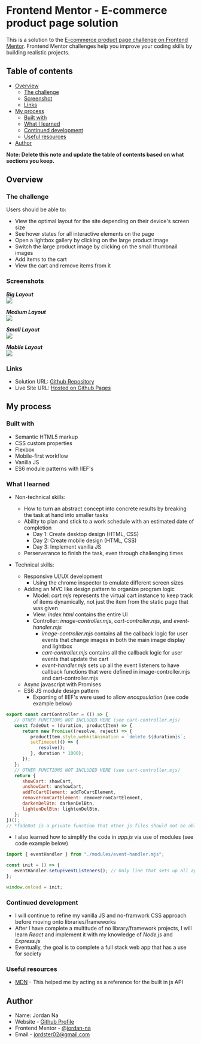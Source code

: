 # Frontend Mentor - E-commerce product page solution

This is a solution to the [E-commerce product page challenge on Frontend Mentor](https://www.frontendmentor.io/challenges/ecommerce-product-page-UPsZ9MJp6). Frontend Mentor challenges help you improve your coding skills by building realistic projects.

## Table of contents

-  [Overview](#overview)
   -  [The challenge](#the-challenge)
   -  [Screenshot](#screenshot)
   -  [Links](#links)
-  [My process](#my-process)
   -  [Built with](#built-with)
   -  [What I learned](#what-i-learned)
   -  [Continued development](#continued-development)
   -  [Useful resources](#useful-resources)
-  [Author](#author)

**Note: Delete this note and update the table of contents based on what sections you keep.**

## Overview

### The challenge

Users should be able to:

-  View the optimal layout for the site depending on their device's screen size
-  See hover states for all interactive elements on the page
-  Open a lightbox gallery by clicking on the large product image
-  Switch the large product image by clicking on the small thumbnail images
-  Add items to the cart
-  View the cart and remove items from it

### Screenshots

***Big Layout***\
![](./screenshots/large.png)

***Medium Layout***\
![](./screenshots/medium.png)

***Small Layout***\
![](./screenshots/small.png)

***Mobile Layout***\
![](./screenshots/mobile.png)

### Links

-  Solution URL: [Github Repository](https://github.com/jordan-na/eccomerce-product-page-responsive.git)
-  Live Site URL: [Hosted on Github Pages](https://jordan-na.github.io/eccomerce-product-page-responsive/)

## My process

### Built with

-  Semantic HTML5 markup
-  CSS custom properties
-  Flexbox
-  Mobile-first workflow
-  Vanilla JS
-  ES6 module patterns with IIEF's

### What I learned

-  Non-technical skills:

   -  How to turn an abstract concept into concrete results by breaking the task at hand into smaller tasks
   -  Ability to plan and stick to a work schedule with an estimated date of completion
      -  Day 1: Create desktop design (HTML, CSS)
      -  Day 2: Create mobile design (HTML, CSS)
      -  Day 3: Implement vanilla JS
   -  Perserverance to finish the task, even through challenging times

-  Technical skills:
   -  Responsive UI/UX development
      -  Using the chrome inspector to emulate different screen sizes
   -  Adding an MVC like design pattern to organize program logic
      -  Model: _cart.mjs_ represents the virtual cart instance to keep track of items dynamically, not just the item from the static page that was given
      -  View: _index.html_ contains the entire UI
      -  Controller: _image-controller.mjs_, _cart-controller.mjs_, and _event-handler.mjs_
         -  _image-controller.mjs_ contains all the callback logic for user events that change images in both the main image display and lightbox
         -  _cart-controller.mjs_ contains all the callback logic for user events that update the cart
         -  _event-handler.mjs_ sets up all the event listeners to have callback functions that were defined in image-controller.mjs and cart-controller.mjs
   -  Async javascript with Promises
   -  ES6 JS module design pattern
      -  Exporting of IIEF's were used to allow _encapsulation_ (see code example below)

```js
export const cartController = (() => {
   // OTHER FUNCTIONS NOT INCLUDED HERE (see cart-controller.mjs)
   const fadeOut = (duration, productItem) => {
      return new Promise((resolve, reject) => {
         productItem.style.webkitAnimation = `delete ${duration}s`;
         setTimeout(() => {
            resolve();
         }, duration * 1000);
      });
   };
   // OTHER FUNCTIONS NOT INCLUDED HERE (see cart-controller.mjs)
   return {
      showCart: showCart,
      unshowCart: unshowCart,
      addToCartElement: addToCartElement,
      removeFromCartElement: removeFromCartElement,
      darkenDelBtn: darkenDelBtn,
      lightenDelBtn: lightenDelBtn,
   };
})();
// *fadeOut is a private function that other js files should not be able to access*
```

-  I also learned how to simplify the code in _app.js_ via use of modules (see code example below)

```js
import { eventHandler } from "./modules/event-handler.mjs";

const init = () => {
   eventHandler.setupEventListeners(); // Only line that sets up all app logic
};

window.onload = init;
```

### Continued development

-  I will continue to refine my vanilla JS and no-framwork CSS approach before moving onto libraries/frameworks
-  After I have complete a multitude of no library/framework projects, I will learn _React_ and implement it with my knowledge of _Node.js_ and _Express.js_
- Eventually, the goal is to complete a full stack web app that has a use for society

### Useful resources

-  [MDN](https://developer.mozilla.org/en-US/docs/Web/JavaScript) - This helped me by acting as a reference for the built in js API

## Author

-  Name: Jordan Na
-  Website - [Github Profile](https://github.com/jordan-na)
-  Frontend Mentor - [@jordan-na](https://www.frontendmentor.io/profile/jordan-na)
-  Email - jordster02@gmail.com
